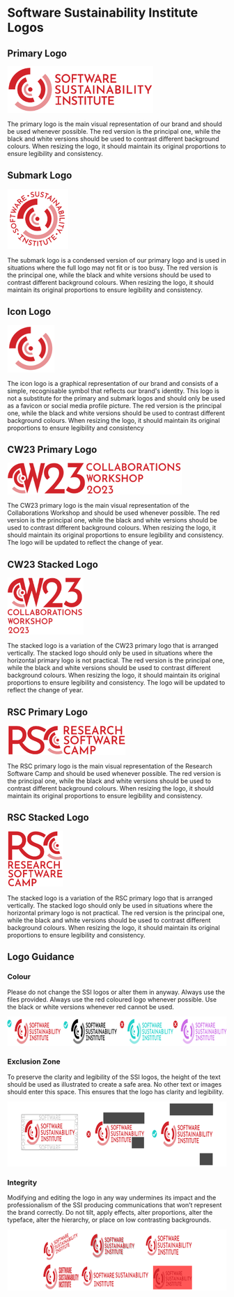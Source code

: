 # Software Sustainability Institute Logos 

<h2>Primary Logo</h2>
<img alt="SSI Primary Logo" data-align="center" data-entity-type="" data-entity-uuid="" height="107" src="/logos/SSI-LOGOS/RED LOGOS/SSI_PRIMARY-LOGO.png" width="335" />
<p>The primary logo is the main visual representation of our brand and should be used whenever possible. The red version is the principal one, while the black and white versions should be used to contrast different background colours. When resizing the logo, it should maintain its original proportions to ensure legibility and consistency.</p>

<h2>Submark Logo</h2>
<img alt="SSI Submark Logo" data-align="center" data-entity-type="" data-entity-uuid="" height="139" src="/logos/SSI-LOGOS/RED LOGOS/SSI_SUBMARK-LOGO.png" width="139" />
<p>The submark logo is a condensed version of our primary logo and is used in situations where the full logo may not fit or is too busy. The red version is the principal one, while the black and white versions should be used to contrast different background colours. When resizing the logo, it should maintain its original proportions to ensure legibility and consistency.</p>

<h2>Icon Logo</h2>
<img alt="SSI Icon Logo" data-align="center" data-entity-type="" data-entity-uuid="" height="109" src="/logos/SSI-LOGOS/RED LOGOS/SSI_ICON-LOGO.png" width="109" />
<p>The icon logo is a graphical representation of our brand and consists of a simple, recognisable symbol that reflects our brand's identity. This logo is not a substitute for the primary and submark logos and should only be used as a favicon or social media profile picture. The red version is the principal one, while the black and white versions should be used to contrast different background colours. When resizing the logo, it should maintain its original proportions to ensure legibility and consistency</p>

<h2>CW23 Primary Logo</h2>
<img alt="CW23 Primary Logo" data-align="center" data-entity-type="" data-entity-uuid="" height="73" src="/logos/CW23-LOGOS/RED-LOGOS/CW23_PRIMARY-LOGO.png" width="401" />
<p>The CW23 primary logo is the main visual representation of the Collaborations Workshop and should be used whenever possible. The red version is the principal one, while the black and white versions should be used to contrast different background colours. When resizing the logo, it should maintain its original proportions to ensure legibility and consistency. The logo will be updated to reflect the change of year.</p>

<h2>CW23 Stacked Logo</h2>
<img alt="CW23 Stacked Logo" data-align="center" data-entity-type="" data-entity-uuid="" height="131" src="/logos/CW23-LOGOS/RED-LOGOS/CW23_STACKED-LOGO.png" width="175" />
<p>The stacked logo is a variation of the CW23 primary logo that is arranged vertically. The stacked logo should only be used in situations where the horizontal primary logo is not practical. The red version is the principal one, while the black and white versions should be used to contrast different background colours. When resizing the logo, it should maintain its original proportions to ensure legibility and consistency. The logo will be updated to reflect the change of year.</p>

<h2>RSC Primary Logo</h2>
<img alt="RSC Primary Logo" data-align="center" data-entity-type="" data-entity-uuid="" height="69" src="/logos/RSC-LOGOS/RED-LOGOS/RSC_PRIMARY-LOGO.png" width="272" />
<p>The RSC primary logo is the main visual representation of the Research Software Camp and should be used whenever possible. The red version is the principal one, while the black and white versions should be used to contrast different background colours. When resizing the logo, it should maintain its original proportions to ensure legibility and consistency.</p>

<h2>RSC Stacked Logo</h2>
<img alt="RSC Stacked Logo" data-align="center" data-entity-type="" data-entity-uuid="" height="129" src="/logos/RSC-LOGOS/RED-LOGOS/RSC_STACKED-LOGO.png" width="128" />
<p>The stacked logo is a variation of the RSC primary logo that is arranged vertically. The stacked logo should only be used in situations where the horizontal primary logo is not practical. The red version is the principal one, while the black and white versions should be used to contrast different background colours. When resizing the logo, it should maintain its original proportions to ensure legibility and consistency.</p>

<h2>Logo Guidance</h2>

<h3>Colour</h3>

<p>Please do not change the SSI logos or alter them in anyway. Always use the files provided. Always use the red coloured logo whenever possible. Use the black or white versions whenever red cannot be used.</p>
<img alt="Correct and wrong colour combinations" data-align="center" data-entity-type="" data-entity-uuid="" height="68" src="/Visual-elements/colour.png" width="900" />
<h3>Exclusion Zone</h3>

<p>To preserve the clarity and legibility of the SSI logos, the height of the text should be used as illustrated to create a safe area. No other text or images should enter this space. This ensures that the logo has clarity and legibility.</p>
<img alt="Logo's exclusion zone" data-align="center" data-entity-type="" data-entity-uuid="" height="150" src="/Visual-elements/exclusion.png" width="833" />
<h3>Integrity</h3>

<p>Modifying and editing the logo in any way undermines its impact and the professionalism of the SSI producing communications that won’t represent the brand correctly.&nbsp;Do not tilt, apply effects, alter proportions, alter the typeface, alter the hierarchy, or place on low contrasting backgrounds.</p>
<img alt="Wrong ways to use the logo" data-align="center" data-entity-type="" data-entity-uuid="" height="141" src="/Visual-elements/integrity.png" width="896" />
